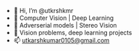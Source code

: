 - 👋 Hi, I’m @utkrshkmr
- 👀 Computer Vision | Deep Learning
- 🌱 Adverserial models | Stereo Vision
- 💞️ Vision problems, deep learning projects
- 📫 utkarshkumar0105@gmail.com
